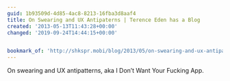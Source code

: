 ```yaml
---
guid: 1b93509d-4d85-4ac8-8213-16fba3d8aaf4
title: On Swearing and UX Antipaterns | Terence Eden has a Blog
created: '2013-05-13T11:43:28+00:00'
changed: '2019-09-24T14:44:15+00:00'


bookmark_of: 'http://shkspr.mobi/blog/2013/05/on-swearing-and-ux-antipaterns/'
---
```



On swearing and UX antipatterns, aka I Don’t Want Your Fucking App.
